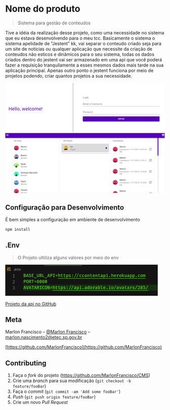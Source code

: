 # Nome do produto
> Sistema para gestão de conteudos

Tive a idéia da realização desse projeto, como uma necessidade no sistema que eu estava desenvolvendo para o meu tcc. Basicamente o sistema o sistema apelidade de "Jestent" kk, vai separar o conteudo criado seja para um site de notícias ou qualquer aplicação que necessite da criação de conteudos não esticos e dinâmicos para o seu sistema, todas os dados criados dentro do jestent vai ser armazenado em uma api que você poderá fazer a requisição tranquilamente a esses mesmos dados mais tarde na sua aplicação principal. Apenas outro ponto o jestent funciona por meio de projetos podendo, criar quantos projetos a sua necessidade.

![](./lib/assets/img/login.png)
![](./lib/assets/img/home.png)

## Configuração para Desenvolvimento

É bem simples a configuração em ambiente de desenvolvimento

```sh
npm install
```

## .Env

> O Projeto ultiliza alguns valores por meio do env

![](./lib/assets/img/env.png)

[Projeto da api no GitHub](https://github.com/MarlonFrancisco/Api-rest-mongo-Typescript-JWT)

## Meta

Marlon Francisco – [@Marlon Francisco](https://www.linkedin.com/in/marlon-francisco-a8ab2215b/) – marlon.nascimento2@etec.sp.gov.br

[https://github.com/MarlonFrancisco](https://github.com/MarlonFrancisco)

## Contributing

1. Faça o _fork_ do projeto (<https://github.com/MarlonFrancisco/CMS>)
2. Crie uma _branch_ para sua modificação (`git checkout -b feature/fooBar`)
3. Faça o _commit_ (`git commit -am 'Add some fooBar'`)
4. _Push_ (`git push origin feature/fooBar`)
5. Crie um novo _Pull Request_